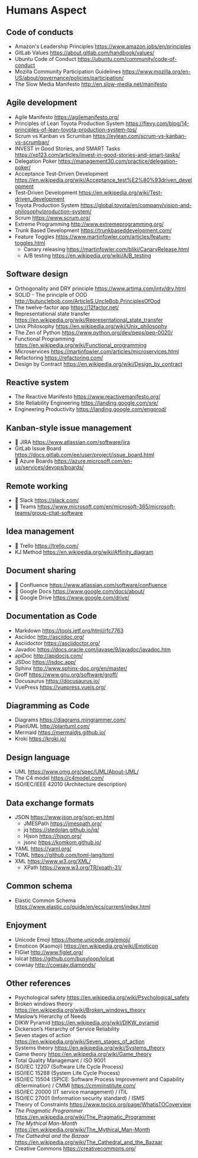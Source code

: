 # Humans Aspect

## Code of conducts

* Amazon's Leadership Principles <https://www.amazon.jobs/en/principles>
* GitLab Values <https://about.gitlab.com/handbook/values/>
* Ubuntu Code of Conduct <https://ubuntu.com/community/code-of-conduct>
* Mozilla Community Participation Guidelines <https://www.mozilla.org/en-US/about/governance/policies/participation/>
* The Slow Media Manifesto <http://en.slow-media.net/manifesto>

## Agile development

* Agile Manifesto <https://agilemanifesto.org/>
* Principles of Lean Toyota Production System <https://flevy.com/blog/14-principles-of-lean-toyota-production-system-tps/>
* Scrum vs Kanban vs Scrumban <https://eylean.com/scrum-vs-kanban-vs-scrumban/>
* INVEST in Good Stories, and SMART Tasks <https://xp123.com/articles/invest-in-good-stories-and-smart-tasks/>
* Delegation Poker <https://management30.com/practice/delegation-poker/>
* Acceptance Test-Driven Development <https://en.wikipedia.org/wiki/Acceptance_test%E2%80%93driven_development>
* Test-Driven Development <https://en.wikipedia.org/wiki/Test-driven_development>
* Toyota Production System <https://global.toyota/en/company/vision-and-philosophy/production-system/>
* Scrum <https://www.scrum.org/>
* Extreme Programming <http://www.extremeprogramming.org/>
* Trunk Based Development <https://trunkbaseddevelopment.com/>
* Feature Toggles <https://www.martinfowler.com/articles/feature-toggles.html>
  * Canary releasing <https://martinfowler.com/bliki/CanaryRelease.html>
  * A/B testing <https://en.wikipedia.org/wiki/A/B_testing>

## Software design

* Orthogonality and DRY principle <https://www.artima.com/intv/dry.html>
* SOLID - The principle of OOD <http://butunclebob.com/ArticleS.UncleBob.PrinciplesOfOod>
* The twelve-factor app <https://12factor.net/>
* Representational state transfer <https://en.wikipedia.org/wiki/Representational_state_transfer>
* Unix Philosophy <https://en.wikipedia.org/wiki/Unix_philosophy>
* The Zen of Python <https://www.python.org/dev/peps/pep-0020/>
* Functional Programming <https://en.wikipedia.org/wiki/Functional_programming>
* Microservices <https://martinfowler.com/articles/microservices.html>
* Refactoring <https://refactoring.com/>
* Design by Contract <https://en.wikipedia.org/wiki/Design_by_contract>

## Reactive system

* The Reactive Manifesto <https://www.reactivemanifesto.org/>
* Site Reliability Engineering <https://landing.google.com/sre/>
* Engineering Productivity <https://landing.google.com/engprod/>

## Kanban-style issue management

* 🔺 JIRA <https://www.atlassian.com/software/jira>
* GitLab Issue Board <https://docs.gitlab.com/ee/user/project/issue_board.html>
* 🔺 Azure Boards <https://azure.microsoft.com/en-us/services/devops/boards/>

## Remote working

* 🔺 Slack <https://slack.com/>
* 🔺 Teams <https://www.microsoft.com/en/microsoft-365/microsoft-teams/group-chat-software>

## Idea management

* 🔺 Trello <https://trello.com/>
* KJ Method <https://en.wikipedia.org/wiki/Affinity_diagram>

## Document sharing

* 🔺 Confluence <https://www.atlassian.com/software/confluence>
* 🔺 Google Docs <https://www.google.com/docs/about/>
* 🔺 Google Drive <https://www.google.com/drive/>

## Documentation as Code

* Markdown <https://tools.ietf.org/html/rfc7763>
* Asciidoc <http://asciidoc.org/>
* Asciidoctor <https://asciidoctor.org/>
* Javadoc <https://docs.oracle.com/javase/9/javadoc/javadoc.htm>
* apiDoc <http://apidocjs.com/>
* JSDoc <https://jsdoc.app/>
* Sphinx <http://www.sphinx-doc.org/en/master/>
* Groff <https://www.gnu.org/software/groff/>
* Docusaurus <https://docusaurus.io/>
* VuePress <https://vuepress.vuejs.org/>

## Diagramming as Code

* Diagrams <https://diagrams.mingrammer.com/>
* PlantUML <http://plantuml.com/>
* Mermaid <https://mermaidjs.github.io/>
* Kroki <https://kroki.io/>

## Design language

* UML <https://www.omg.org/spec/UML/About-UML/>
* The C4 model <https://c4model.com/>
* ISO/IEC/IEEE 42010 (Architecture description)

## Data exchange formats

* JSON <https://www.json.org/json-en.html>
  * JMESPath <https://jmespath.org/>
  * jq <https://stedolan.github.io/jq/>
  * Hjson <https://hjson.org/>
  * jsonc <https://komkom.github.io/>
* YAML <https://yaml.org/>
* TOML <https://github.com/toml-lang/toml>
* XML <https://www.w3.org/XML/>
  * XPath <https://www.w3.org/TR/xpath-31/>

## Common schema

* Elastic Common Schema <https://www.elastic.co/guide/en/ecs/current/index.html>

## Enjoyment

* Unicode Emoji <https://home.unicode.org/emoji/>
* Emoticon (Kaomoji) <https://en.wikipedia.org/wiki/Emoticon>
* FIGlet <http://www.figlet.org/>
* lolcat <https://github.com/busyloop/lolcat>
* cowsay <http://cowsay.diamonds/>

## Other references

* Psychological safety <https://en.wikipedia.org/wiki/Psychological_safety>
* Broken windows theory <https://en.wikipedia.org/wiki/Broken_windows_theory>
* Maslow’s Hierarchy of Needs
* DIKW Pyramid <https://en.wikipedia.org/wiki/DIKW_pyramid>
* Dickerson’s Hierarchy of Service Reliability
* Seven stages of action <https://en.wikipedia.org/wiki/Seven_stages_of_action>
* Systems theory <https://en.wikipedia.org/wiki/Systems_theory>
* Game theory <https://en.wikipedia.org/wiki/Game_theory>
* Total Quality Managemant / ISO 9001
* ISO/IEC 12207 (Software Life Cycle Process)
* ISO/IEC 15288 (System Life Cycle Process)
* ISO/IEC 15504 (SPICE: Software Process Improvement and Capability dEtermination) / CMMI <https://cmmiinstitute.com/>
* ISO/IEC 20000 (IT service management) / ITIL
* ISO/IEC 27001 (Information security standard) / ISMS
* Theory of Constraints <https://www.tocico.org/page/WhatisTOCoverview>
* _The Pragmatic Programmer_ <https://en.wikipedia.org/wiki/The_Pragmatic_Programmer>
* _The Mythical Man-Month_ <https://en.wikipedia.org/wiki/The_Mythical_Man-Month>
* _The Cathedral and the Bazaar_ <https://en.wikipedia.org/wiki/The_Cathedral_and_the_Bazaar>
* Creative Commons <https://creativecommons.org/>
